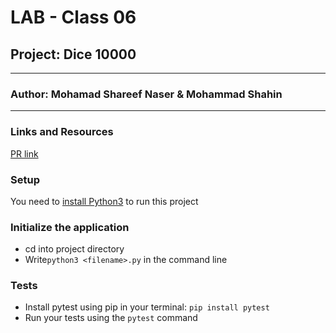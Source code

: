 # LAB - Class 06

## Project: Dice 10000
---
### Author: Mohamad Shareef Naser & Mohammad Shahin
---
### Links and Resources
[PR link](https://github.com/mshnas9/Ten-Thousand/pull/1)

### Setup
You need to [install Python3](https://wsvincent.com/install-python/#install-python-on-linux) to run this project

### Initialize the application
- cd into project directory
- Write`python3 <filename>.py` in the command line

### Tests

- Install pytest using pip in your terminal: `pip install pytest`
- Run your tests using the `pytest` command
